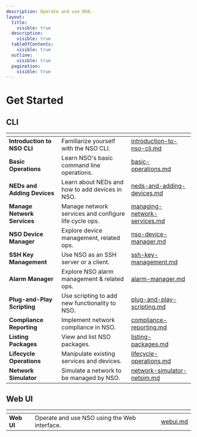 ```yaml
---
description: Operate and use NSO.
layout:
  title:
    visible: true
  description:
    visible: true
  tableOfContents:
    visible: true
  outline:
    visible: true
  pagination:
    visible: true
---
```


# Get Started

## CLI

<table data-view="cards" data-full-width="false"><thead><tr><th></th><th></th><th data-hidden data-card-target data-type="content-ref"></th></tr></thead><tbody><tr><td><strong>Introduction to NSO CLI</strong></td><td>Familiarize yourself with the NSO CLI.</td><td><a href="cli/introduction-to-nso-cli.md">introduction-to-nso-cli.md</a></td></tr><tr><td><strong>Basic Operations</strong></td><td>Learn NSO's basic command line operations.</td><td><a href="cli-1/basic-operations.md">basic-operations.md</a></td></tr><tr><td><strong>NEDs and Adding Devices</strong></td><td>Learn about NEDs and how to add devices in NSO.</td><td><a href="cli-1/neds-and-adding-devices.md">neds-and-adding-devices.md</a></td></tr><tr><td><strong>Manage Network Services</strong></td><td>Manage network services and configure life cycle ops.</td><td><a href="cli-1/managing-network-services.md">managing-network-services.md</a></td></tr><tr><td><strong>NSO Device Manager</strong></td><td>Explore device management, related ops.</td><td><a href="cli-1/nso-device-manager.md">nso-device-manager.md</a></td></tr><tr><td><strong>SSH Key Management</strong></td><td>Use NSO as an SSH server or a client.</td><td><a href="cli-1/ssh-key-management.md">ssh-key-management.md</a></td></tr><tr><td><strong>Alarm Manager</strong></td><td>Explore NSO alarm management &#x26; related ops.</td><td><a href="cli-1/alarm-manager.md">alarm-manager.md</a></td></tr><tr><td><strong>Plug-and-Play Scripting</strong></td><td>Use scripting to add new functionality to NSO.</td><td><a href="cli-1/plug-and-play-scripting.md">plug-and-play-scripting.md</a></td></tr><tr><td><strong>Compliance Reporting</strong></td><td>Implement network compliance in NSO.</td><td><a href="cli-1/compliance-reporting.md">compliance-reporting.md</a></td></tr><tr><td><strong>Listing Packages</strong></td><td>View and list NSO packages.</td><td><a href="cli-1/listing-packages.md">listing-packages.md</a></td></tr><tr><td><strong>Lifecycle Operations</strong></td><td>Manipulate existing services and devices.</td><td><a href="cli-1/lifecycle-operations.md">lifecycle-operations.md</a></td></tr><tr><td><strong>Network Simulator</strong></td><td>Simulate a network to be managed by NSO.</td><td><a href="cli-1/network-simulator-netsim.md">network-simulator-netsim.md</a></td></tr></tbody></table>

## Web UI

<table data-view="cards"><thead><tr><th></th><th></th><th data-hidden data-card-target data-type="content-ref"></th></tr></thead><tbody><tr><td><strong>Web UI</strong></td><td>Operate and use NSO using the Web interface.</td><td><a href="webui.md">webui.md</a></td></tr></tbody></table>
